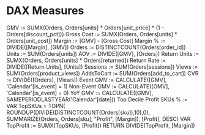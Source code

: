 # DAX Measures
GMV := SUMX(Orders, Orders[units] * Orders[unit_price] * (1 - Orders[discount_pct]))
Gross Cost := SUMX(Orders, Orders[units] * Orders[unit_cost])
Margin := [GMV] - [Gross Cost]
Margin % := DIVIDE([Margin], [GMV])
Orders := DISTINCTCOUNT(Orders[order_id])
Units := SUM(Orders[units])
AOV := DIVIDE([GMV], [Orders])
Return Units := SUMX(Orders, Orders[units] * Orders[returned])
Return Rate := DIVIDE([Return Units], [Units])
Sessions := SUM(Orders[sessions])
Views := SUM(Orders[product_views])
AddsToCart := SUM(Orders[add_to_cart])
CVR := DIVIDE([Orders], [Views])
Event GMV := CALCULATE([GMV], 'Calendar'[is_event] = 1)
Non-Event GMV := CALCULATE([GMV], 'Calendar'[is_event] = 0)
YoY GMV := CALCULATE([GMV], SAMEPERIODLASTYEAR('Calendar'[date]))
Top Decile Profit SKUs % := 
VAR TopSKUs =
    TOPN( ROUNDUP(DIVIDE(DISTINCTCOUNT(Orders[sku]),10),0),
          SUMMARIZE(Orders, Orders[sku], "Profit", [Margin]),
          [Profit], DESC)
VAR TopProfit := SUMX(TopSKUs, [Profit])
RETURN DIVIDE(TopProfit, [Margin])